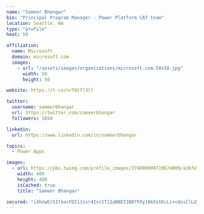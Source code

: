 ```yaml
---
name: "Sameer Bhangar"
bio: "Principal Program Manager - Power Platform CAT team"
location: Seattle, WA
type: "profile"
heat: 50

affiliation:
  name: Microsoft
  domain: microsoft.com
  images:
    - url: "/assets/images/organizations/microsoft.com-50x50.jpg"
      width: 50
      height: 50

website: https://t.co/nrTQtfl3ll

twitter:
  username: sameerbhangar
  url: https://twitter.com/sameerbhangar
  followers: 1024

linkedin:
  url: https://www.linkedin.com/in/sameerbhangar

topics:
  - Power Apps

images:
  - url: https://pbs.twimg.com/profile_images/378800000719674009/a36fe7ddfab1778b76e5793772e43798_400x400.jpeg
    width: 400
    height: 400
    isCached: true
    title: "Sameer Bhangar"

secured: "i4hnwErSItkocFDIi3zsr4Ivc5T12aN0EI1B07FOy18kXstKcLi+cdxsClLUjMLqY9YQlXdDpXElRjnFfOedAxFVWY+VWIzC46XqDBwBqom6sELOc01B5J/5Ez58HQZyBEI+lnfkwIpvqwefhRnka6dDCS1CDnCyHjAYlLYDebLjKHZgSeeDidHETwb8jwNcGcNUSeq8teLzdKbHWkLxF4MlUK1fscVJBU1uKz91oSdsyganCXXwOZbCoo9dAVuC527TqN5Y5mtKMp5NhyENS/rpvHYmSLnl2be199qLSSILW6Tgl5tN1oqiyyiWiBcZLuJH93cuungK5Xu2hglzZ827nq8neYqjG//y1YOdTXiYpWVRf0yuaFJCkpfP4VCw2TwYZc6UQrju45/iNBF0FXSy9GIisqtqZf2OFWYstvM=;lhvOQsnrDP/e1akHjIZuWw=="
---
```


